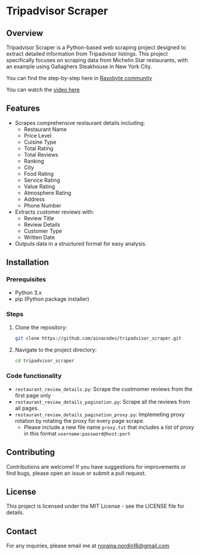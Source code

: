 # Tripadvisor Scraper

## Overview

Tripadvisor Scraper is a Python-based web scraping project designed to extract detailed information from Tripadvisor listings. This project specifically focuses on scraping data from Michelin Star restaurants, with an example using Gallaghers Steakhouse in New York City.

You can find the step-by-step here in [Rayobyte community](https://rayobyte.com/community/scraping-project/extract-restaurant-details-customer-reviews-and-ratings-from-tripadvisor-using-python/)

You can watch the [video here](https://youtu.be/kFs9YkxGvZE)

## Features

- Scrapes comprehensive restaurant details including:
  - Restaurant Name
  - Price Level
  - Cuisine Type
  - Total Rating
  - Total Reviews
  - Ranking
  - City
  - Food Rating
  - Service Rating
  - Value Rating
  - Atmosphere Rating
  - Address
  - Phone Number
- Extracts customer reviews with:
  - Review Title
  - Review Details
  - Customer Type
  - Written Date
- Outputs data in a structured format for easy analysis.

## Installation

### Prerequisites

- Python 3.x
- pip (Python package installer)

### Steps

1. Clone the repository:

   ```bash
   git clone https://github.com/ainacodes/tripadvisor_scraper.git
   ```

2. Navigate to the project directory:
   ```bash
   cd tripadvisor_scraper
   ```

### Code functionality
- `restaurant_review_details.py`: Scrape the custmomer reviews from the first page only
- `restaurant_review_details_pagination.py`: Scrape all the reviews from all pages.
- `restaurant_review_details_pagination_proxy.py`: Implemeting proxy rotation by rotating the proxy for every page scrape.
    - Please include a new file name `proxy.txt` that includes a list of proxy in this format `username:password@host:port`

## Contributing

Contributions are welcome! If you have suggestions for improvements or find bugs, please open an issue or submit a pull request.

## License

This project is licensed under the MIT License - see the LICENSE file for details.

## Contact

For any inquiries, please email me at noraina.nordin16@gmail.com
